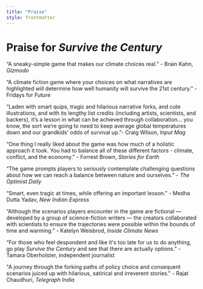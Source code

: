 ```yaml
---
title: "Praise"
style: frontmatter
---
```


# Praise for *Survive the Century*

“A sneaky-simple game that makes our climate choices real.” - Brain Kahn, *Gizmodo*

“A climate fiction game where your choices on what narratives are highlighted will determine how well humanity will survive the 21st century.” - Fridays for Future

“Laden with smart quips, tragic and hilarious narrative forks, and cute illustrations, and with its lengthy list credits (including artists, scientists, and backers), it’s a lesson in what can be achieved through collaboration... you know, the sort we’re going to need to keep average global temperatures down and our grandkids’ odds of survival up.”- Craig Wilson, *Input Mag*

“One thing I really liked about the game was how much of a holistic approach it took. You had to balance all of these different factors - climate, conflict, and the economy.” - Forrest Brown, *Stories for Earth*

“The game prompts players to seriously contemplate challenging questions about how we can reach a balance between nature and ourselves.” - *The Optimist Daily*

“Smart, even tragic at times, while offering an important lesson.” - Medha Dutta Yadav, *New Indian Express*

“Although the scenarios players encounter in the game are fictional — developed by a group of science-fiction writers — the creators collaborated with scientists to ensure the trajectories were possible within the bounds of time and warming.” - Katelyn Weisbrod, *Inside Climate News*

“For those who feel despondent and like it's too late for us to do anything, go play *Survive the Century* and see that there are actually options.” - Tamara Oberholster, independent journalist

"A journey through the forking paths of policy choice and consequent scenarios juiced up with hilarious, satirical and irreverent stories." - Rajat Chaudhuri, *Telegraph India*